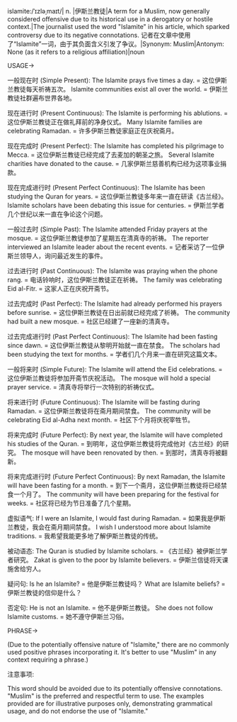 islamite:/ˈɪzləˌmaɪt/| n. |伊斯兰教徒|A term for a Muslim, now generally considered offensive due to its historical use in a derogatory or hostile context.|The journalist used the word "Islamite" in his article, which sparked controversy due to its negative connotations.  记者在文章中使用了“Islamite”一词，由于其负面含义引发了争议。|Synonym: Muslim|Antonym: None (as it refers to a religious affiliation)|noun

USAGE->

一般现在时 (Simple Present):
The Islamite prays five times a day. = 这位伊斯兰教徒每天祈祷五次。
Islamite communities exist all over the world. = 伊斯兰教徒社群遍布世界各地。

现在进行时 (Present Continuous):
The Islamite is performing his ablutions. = 这位伊斯兰教徒正在做礼拜前的净身仪式。
Many Islamite families are celebrating Ramadan. = 许多伊斯兰教徒家庭正在庆祝斋月。

现在完成时 (Present Perfect):
The Islamite has completed his pilgrimage to Mecca. = 这位伊斯兰教徒已经完成了去麦加的朝圣之旅。
Several Islamite charities have donated to the cause. = 几家伊斯兰慈善机构已经为这项事业捐款。

现在完成进行时 (Present Perfect Continuous):
The Islamite has been studying the Quran for years. = 这位伊斯兰教徒多年来一直在研读《古兰经》。
Islamite scholars have been debating this issue for centuries. = 伊斯兰学者几个世纪以来一直在争论这个问题。

一般过去时 (Simple Past):
The Islamite attended Friday prayers at the mosque. = 这位伊斯兰教徒参加了星期五在清真寺的祈祷。
The reporter interviewed an Islamite leader about the recent events. = 记者采访了一位伊斯兰领导人，询问最近发生的事件。

过去进行时 (Past Continuous):
The Islamite was praying when the phone rang. = 电话铃响时，这位伊斯兰教徒正在祈祷。
The family was celebrating Eid al-Fitr. = 这家人正在庆祝开斋节。

过去完成时 (Past Perfect):
The Islamite had already performed his prayers before sunrise. = 这位伊斯兰教徒在日出前就已经完成了祈祷。
The community had built a new mosque. = 社区已经建了一座新的清真寺。

过去完成进行时 (Past Perfect Continuous):
The Islamite had been fasting since dawn. = 这位伊斯兰教徒从黎明开始就一直在禁食。
The scholars had been studying the text for months. = 学者们几个月来一直在研究这篇文本。

一般将来时 (Simple Future):
The Islamite will attend the Eid celebrations. = 这位伊斯兰教徒将参加开斋节庆祝活动。
The mosque will hold a special prayer service. = 清真寺将举行一次特别的祈祷仪式。

将来进行时 (Future Continuous):
The Islamite will be fasting during Ramadan. = 这位伊斯兰教徒将在斋月期间禁食。
The community will be celebrating Eid al-Adha next month. = 社区下个月将庆祝宰牲节。

将来完成时 (Future Perfect):
By next year, the Islamite will have completed his studies of the Quran. = 到明年，这位伊斯兰教徒将完成他对《古兰经》的研究。
The mosque will have been renovated by then. = 到那时，清真寺将被翻新。


将来完成进行时 (Future Perfect Continuous):
By next Ramadan, the Islamite will have been fasting for a month. = 到下一个斋月，这位伊斯兰教徒将已经禁食一个月了。
The community will have been preparing for the festival for weeks. = 社区将已经为节日准备了几个星期。


虚拟语气:
If I were an Islamite, I would fast during Ramadan. = 如果我是伊斯兰教徒，我会在斋月期间禁食。
I wish I understood more about Islamite traditions. = 我希望我能更多地了解伊斯兰教徒的传统。

被动语态:
The Quran is studied by Islamite scholars. = 《古兰经》被伊斯兰学者研究。
Zakat is given to the poor by Islamite believers. = 伊斯兰信徒将天课施舍给穷人。

疑问句:
Is he an Islamite? = 他是伊斯兰教徒吗？
What are Islamite beliefs? = 伊斯兰教徒的信仰是什么？

否定句:
He is not an Islamite. = 他不是伊斯兰教徒。
She does not follow Islamite customs. = 她不遵守伊斯兰习俗。


PHRASE->

(Due to the potentially offensive nature of "Islamite," there are no commonly used positive phrases incorporating it. It's better to use "Muslim" in any context requiring a phrase.)

注意事项:

This word should be avoided due to its potentially offensive connotations.  "Muslim" is the preferred and respectful term to use.  The examples provided are for illustrative purposes only, demonstrating grammatical usage, and do not endorse the use of "Islamite."
